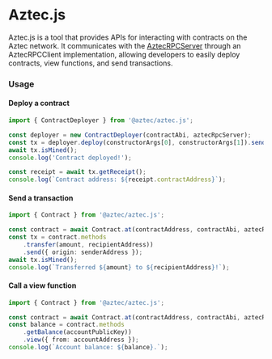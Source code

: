 # Aztec.js

Aztec.js is a tool that provides APIs for interacting with contracts on the Aztec network. It communicates with the [AztecRPCServer](../aztec-rpc/) through an AztecRPCClient implementation, allowing developers to easily deploy contracts, view functions, and send transactions.

### Usage

#### Deploy a contract

```typescript
import { ContractDeployer } from '@aztec/aztec.js';

const deployer = new ContractDeployer(contractAbi, aztecRpcServer);
const tx = deployer.deploy(constructorArgs[0], constructorArgs[1]).send();
await tx.isMined();
console.log('Contract deployed!');

const receipt = await tx.getReceipt();
console.log(`Contract address: ${receipt.contractAddress}`);
```

#### Send a transaction

```typescript
import { Contract } from '@aztec/aztec.js';

const contract = await Contract.at(contractAddress, contractAbi, aztecRpcServer);
const tx = contract.methods
    .transfer(amount, recipientAddress))
    .send({ origin: senderAddress });
await tx.isMined();
console.log(`Transferred ${amount} to ${recipientAddress}!`);
```

#### Call a view function

```typescript
import { Contract } from '@aztec/aztec.js';

const contract = await Contract.at(contractAddress, contractAbi, aztecRpcServer);
const balance = contract.methods
    .getBalance(accountPublicKey))
    .view({ from: accountAddress });
console.log(`Account balance: ${balance}.`);
```
